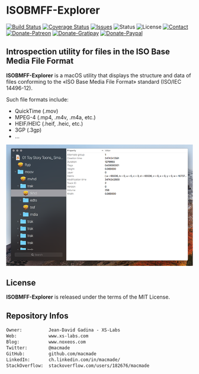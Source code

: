 ISOBMFF-Explorer
================

[![Build Status](https://img.shields.io/travis/macmade/ISOBMFF-Explorer.svg?branch=master&style=flat)](https://travis-ci.org/macmade/ISOBMFF-Explorer)
[![Coverage Status](https://img.shields.io/coveralls/macmade/ISOBMFF-Explorer.svg?branch=master&style=flat)](https://coveralls.io/r/macmade/ISOBMFF-Explorer?branch=master)
[![Issues](http://img.shields.io/github/issues/macmade/ISOBMFF-Explorer.svg?style=flat)](https://github.com/macmade/ISOBMFF-Explorer/issues)
![Status](https://img.shields.io/badge/status-active-brightgreen.svg?style=flat)
![License](https://img.shields.io/badge/license-boost-brightgreen.svg?style=flat)
[![Contact](https://img.shields.io/badge/contact-@macmade-blue.svg?style=flat)](https://twitter.com/macmade)  
[![Donate-Patreon](https://img.shields.io/badge/donate-patreon-yellow.svg?style=flat)](https://patreon.com/macmade)
[![Donate-Gratipay](https://img.shields.io/badge/donate-gratipay-yellow.svg?style=flat)](https://www.gratipay.com/macmade)
[![Donate-Paypal](https://img.shields.io/badge/donate-paypal-yellow.svg?style=flat)](https://paypal.me/xslabs)

Introspection utility for files in the ISO Base Media File Format
-----------------------------------------------------------------

**ISOBMFF-Explorer** is a macOS utility that displays the structure and data of files conforming to the «ISO Base Media File Format» standard (ISO/IEC 14496-12).

Such file formats include:

 - QuickTime (.mov)
 - MPEG-4 (.mp4, .m4v, .m4a, etc.)
 - HEIF/HEIC (.heif, .heic, etc.)
 - 3GP (.3gp)
 - ...

![Screenshot 1](Assets/Screen-1.png "Screenshot 1")

License
-------

**ISOBMFF-Explorer** is released under the terms of the MIT License.

Repository Infos
----------------

    Owner:          Jean-David Gadina - XS-Labs
    Web:            www.xs-labs.com
    Blog:           www.noxeos.com
    Twitter:        @macmade
    GitHub:         github.com/macmade
    LinkedIn:       ch.linkedin.com/in/macmade/
    StackOverflow:  stackoverflow.com/users/182676/macmade
